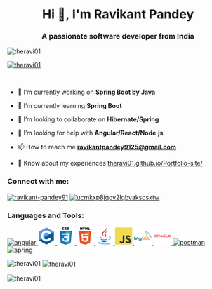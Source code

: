 <h1 align="center">Hi 👋, I'm Ravikant Pandey</h1>
<h3 align="center">A passionate software developer from India</h3>

<p align="left"> <img src="https://komarev.com/ghpvc/?username=theravi01&label=Profile%20views&color=0e75b6&style=flat" alt="theravi01" /> </p>

<p align="left"> <a href="https://github.com/ryo-ma/github-profile-trophy"><img src="https://github-profile-trophy.vercel.app/?username=theravi01" alt="theravi01" /></a> </p>

<p align="left"> <a href="https://twitter.com/" target="blank"><img src="https://img.shields.io/twitter/follow/?logo=twitter&style=for-the-badge" alt="" /></a> </p>

- 🔭 I’m currently working on **Spring Boot by Java**

- 🌱 I’m currently learning **Spring Boot**

- 👯 I’m looking to collaborate on **Hibernate/Spring**

- 🤝 I’m looking for help with **Angular/React/Node.js**

- 📫 How to reach me **ravikantpandey9125@gmail.com**

- 📄 Know about my experiences [theravi01.github.io/Portfolio-site/](theravi01.github.io/Portfolio-site/)

<h3 align="left">Connect with me:</h3>
<p align="left">
<a href="https://linkedin.com/in/ravikant-pandey91" target="blank"><img align="center" src="https://raw.githubusercontent.com/rahuldkjain/github-profile-readme-generator/master/src/images/icons/Social/linked-in-alt.svg" alt="ravikant-pandey91" height="30" width="40" /></a>
<a href="https://www.youtube.com/c/ucmkxp8jqov2lqbvaksosxtw" target="blank"><img align="center" src="https://raw.githubusercontent.com/rahuldkjain/github-profile-readme-generator/master/src/images/icons/Social/youtube.svg" alt="ucmkxp8jqov2lqbvaksosxtw" height="30" width="40" /></a>
</p>

<h3 align="left">Languages and Tools:</h3>
<p align="left"> <a href="https://angular.io" target="_blank" rel="noreferrer"> <img src="https://angular.io/assets/images/logos/angular/angular.svg" alt="angular" width="40" height="40"/> </a> <a href="https://www.cprogramming.com/" target="_blank" rel="noreferrer"> <img src="https://raw.githubusercontent.com/devicons/devicon/master/icons/c/c-original.svg" alt="c" width="40" height="40"/> </a> <a href="https://www.w3schools.com/css/" target="_blank" rel="noreferrer"> <img src="https://raw.githubusercontent.com/devicons/devicon/master/icons/css3/css3-original-wordmark.svg" alt="css3" width="40" height="40"/> </a> <a href="https://www.w3.org/html/" target="_blank" rel="noreferrer"> <img src="https://raw.githubusercontent.com/devicons/devicon/master/icons/html5/html5-original-wordmark.svg" alt="html5" width="40" height="40"/> </a> <a href="https://www.java.com" target="_blank" rel="noreferrer"> <img src="https://raw.githubusercontent.com/devicons/devicon/master/icons/java/java-original.svg" alt="java" width="40" height="40"/> </a> <a href="https://developer.mozilla.org/en-US/docs/Web/JavaScript" target="_blank" rel="noreferrer"> <img src="https://raw.githubusercontent.com/devicons/devicon/master/icons/javascript/javascript-original.svg" alt="javascript" width="40" height="40"/> </a> <a href="https://www.mysql.com/" target="_blank" rel="noreferrer"> <img src="https://raw.githubusercontent.com/devicons/devicon/master/icons/mysql/mysql-original-wordmark.svg" alt="mysql" width="40" height="40"/> </a> <a href="https://www.oracle.com/" target="_blank" rel="noreferrer"> <img src="https://raw.githubusercontent.com/devicons/devicon/master/icons/oracle/oracle-original.svg" alt="oracle" width="40" height="40"/> </a> <a href="https://postman.com" target="_blank" rel="noreferrer"> <img src="https://www.vectorlogo.zone/logos/getpostman/getpostman-icon.svg" alt="postman" width="40" height="40"/> </a> <a href="https://spring.io/" target="_blank" rel="noreferrer"> <img src="https://www.vectorlogo.zone/logos/springio/springio-icon.svg" alt="spring" width="40" height="40"/> </a> </p>

<p><img align="left" src="https://github-readme-stats.vercel.app/api/top-langs?username=theravi01&show_icons=true&locale=en&layout=compact" alt="theravi01" /></p>

<p>&nbsp;<img align="center" src="https://github-readme-stats.vercel.app/api?username=theravi01&show_icons=true&locale=en" alt="theravi01" /></p>

<p><img align="center" src="https://github-readme-streak-stats.herokuapp.com/?user=theravi01&" alt="theravi01" /></p>
